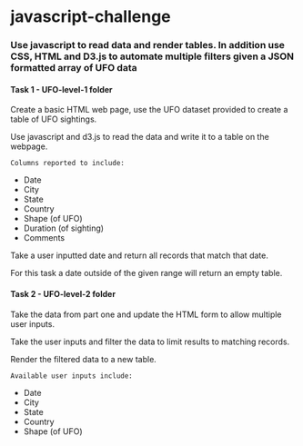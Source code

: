# javascript-challenge

### Use javascript to read data and render tables. In addition use CSS, HTML and D3.js to automate multiple filters given a JSON formatted array of UFO data

#### Task 1 - UFO-level-1 folder

Create a basic HTML web page, use the UFO dataset provided to create a table of UFO sightings.

Use javascript and d3.js to read the data and write it to a table on the webpage.
    
    Columns reported to include:
  - Date
  - City
  - State
  - Country
  - Shape (of UFO)
  - Duration	(of sighting)
  - Comments

Take a user inputted date and return all records that match that date.

For this task a date outside of the given range will return an empty table.

#### Task 2 - UFO-level-2 folder

Take the data from part one and update the HTML form to allow multiple user inputs.

Take the user inputs and filter the data to limit results to matching records.

Render the filtered data to a new table.


    Available user inputs include:
  - Date
  - City
  - State
  - Country
  - Shape (of UFO)

